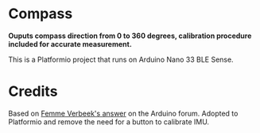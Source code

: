 # Compass
**Ouputs compass direction from 0 to 360 degrees, calibration procedure included for accurate measurement.**

This is a Platformio project that runs on Arduino Nano 33 BLE Sense.

# Credits
Based on [Femme Verbeek's answer](https://forum.arduino.cc/t/digital-compass-with-nano-ble-33-sense/640308/25) on the Arduino forum. Adopted to Platformio and remove the need for a button to calibrate IMU.
